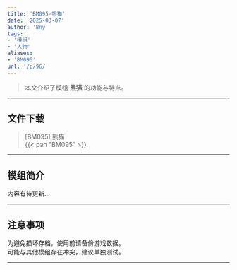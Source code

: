 ```yaml
---
title: 'BM095-熊猫'
date: '2025-03-07'
author: 'Bny'
tags:
- '模组'
- '人物'
aliases:
- 'BM095'
url: '/p/96/'
---
```


> 本文介绍了模组 **熊猫** 的功能与特点。

---

## 文件下载

> [BM095] 熊猫  
{{< pan "BM095" >}}  

---

## 模组简介

>  
内容有待更新...  

---

## 注意事项

>  
为避免损坏存档，使用前请备份游戏数据。  
可能与其他模组存在冲突，建议单独测试。  

---

